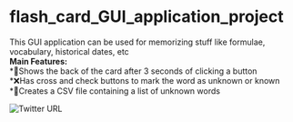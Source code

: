 # flash_card_GUI_application_project
This GUI application can be used for memorizing stuff like formulae, vocabulary, historical dates, etc   <br>
**Main Features:**   <br>
*🎴Shows the back of the card after 3 seconds of clicking a button    <br> 
*❌Has cross and check buttons to mark the word as unknown or known  <br> 
*📄Creates a CSV file containing a list of unknown words   <br>

![Twitter URL](https://img.shields.io/twitter/follow/imksprateek?style=social)
